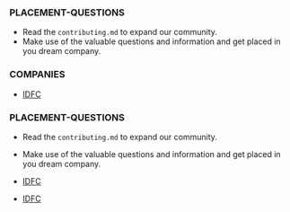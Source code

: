 ### PLACEMENT-QUESTIONS

- Read the `contributing.md` to expand our community.
- Make use of the valuable questions and information and get placed in you dream company.
### COMPANIES

- [IDFC](./IDFC)

### PLACEMENT-QUESTIONS

- Read the `contributing.md` to expand our community.
- Make use of the valuable questions and information and get placed in you dream company.
- [IDFC](./IDFC)

- [IDFC](./IDFC)
